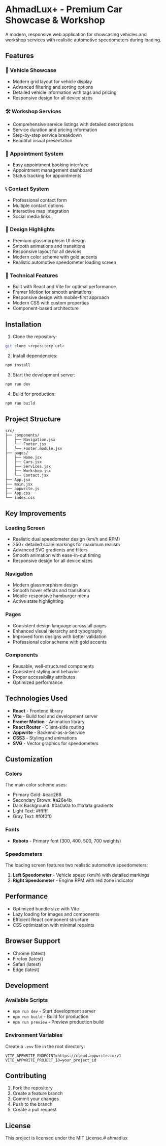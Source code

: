 # AhmadLux+ - Premium Car Showcase & Workshop

A modern, responsive web application for showcasing vehicles and workshop services with realistic automotive speedometers during loading.

## Features

### 🚗 Vehicle Showcase
- Modern grid layout for vehicle display
- Advanced filtering and sorting options
- Detailed vehicle information with tags and pricing
- Responsive design for all device sizes

### 🛠️ Workshop Services
- Comprehensive service listings with detailed descriptions
- Service duration and pricing information
- Step-by-step service breakdown
- Beautiful visual presentation

### 📅 Appointment System
- Easy appointment booking interface
- Appointment management dashboard
- Status tracking for appointments

### 📞 Contact System
- Professional contact form
- Multiple contact options
- Interactive map integration
- Social media links

### 🎨 Design Highlights
- Premium glassmorphism UI design
- Smooth animations and transitions
- Responsive layout for all devices
- Modern color scheme with gold accents
- Realistic automotive speedometer loading screen

### 🚀 Technical Features
- Built with React and Vite for optimal performance
- Framer Motion for smooth animations
- Responsive design with mobile-first approach
- Modern CSS with custom properties
- Component-based architecture

## Installation

1. Clone the repository:
```bash
git clone <repository-url>
```

2. Install dependencies:
```bash
npm install
```

3. Start the development server:
```bash
npm run dev
```

4. Build for production:
```bash
npm run build
```

## Project Structure

```
src/
├── components/
│   ├── Navigation.jsx
│   └── Footer.jsx
│   └── Footer.module.jsx
├── pages/
│   ├── Home.jsx
│   ├── Cars.jsx
│   ├── Services.jsx
│   ├── Workshop.jsx
│   └── Contact.jsx
├── App.jsx
├── main.jsx
├── appwrite.js
├── App.css
└── index.css
```

## Key Improvements

### Loading Screen
- Realistic dual speedometer design (km/h and RPM)
- 250+ detailed scale markings for maximum realism
- Advanced SVG gradients and filters
- Smooth animation with ease-in-out timing
- Responsive design for all device sizes

### Navigation
- Modern glassmorphism design
- Smooth hover effects and transitions
- Mobile-responsive hamburger menu
- Active state highlighting

### Pages
- Consistent design language across all pages
- Enhanced visual hierarchy and typography
- Improved form designs with better validation
- Professional color scheme with gold accents

### Components
- Reusable, well-structured components
- Consistent styling and behavior
- Proper accessibility attributes
- Optimized performance

## Technologies Used

- **React** - Frontend library
- **Vite** - Build tool and development server
- **Framer Motion** - Animation library
- **React Router** - Client-side routing
- **Appwrite** - Backend-as-a-Service
- **CSS3** - Styling and animations
- **SVG** - Vector graphics for speedometers

## Customization

### Colors
The main color scheme uses:
- Primary Gold: #eac266
- Secondary Brown: #a26e4b
- Dark Background: #0a0a0a to #1a1a1a gradients
- Light Text: #ffffff
- Gray Text: #f0f0f0

### Fonts
- **Roboto** - Primary font (300, 400, 500, 700 weights)

### Speedometers
The loading screen features two realistic automotive speedometers:
1. **Left Speedometer** - Vehicle speed (km/h) with detailed markings
2. **Right Speedometer** - Engine RPM with red zone indicator

## Performance

- Optimized bundle size with Vite
- Lazy loading for images and components
- Efficient React component structure
- CSS optimization with minimal repaints

## Browser Support

- Chrome (latest)
- Firefox (latest)
- Safari (latest)
- Edge (latest)

## Development

### Available Scripts

- `npm run dev` - Start development server
- `npm run build` - Build for production
- `npm run preview` - Preview production build

### Environment Variables

Create a `.env` file in the root directory:
```
VITE_APPWRITE_ENDPOINT=https://cloud.appwrite.io/v1
VITE_APPWRITE_PROJECT_ID=your_project_id
```

## Contributing

1. Fork the repository
2. Create a feature branch
3. Commit your changes
4. Push to the branch
5. Create a pull request

## License

This project is licensed under the MIT License.# ahmadlux

